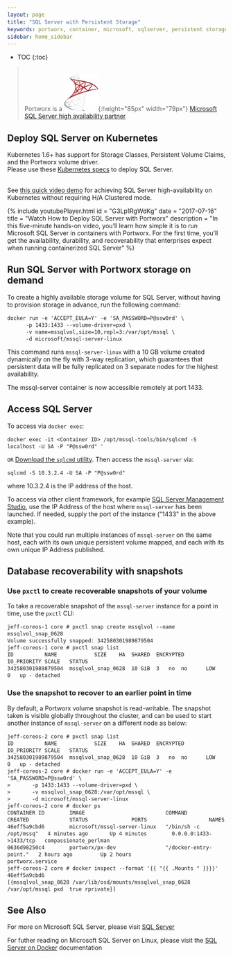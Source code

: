 ```yaml
---
layout: page
title: "SQL Server with Persistent Storage"
keywords: portworx, container, microsoft, sqlserver, persistent storage, docker, kubernetes
sidebar: home_sidebar
---
```


* TOC
{:toc}

><br/>Portworx is a ![Microsoft Logo](/images/mssqllogo.png){:height="85px" width="79px"} [Microsoft SQL Server high availability partner](https://docs.microsoft.com/en-us/sql/sql-server/partner-hadr-sql-server)

## Deploy SQL Server on Kubernetes
Kubernetes 1.6+ has support for Storage Classes, Persistent Volume Claims, and the Portworx volume driver.
<br>Please use these [Kubernetes specs](https://github.com/portworx/px-docs/tree/gh-pages/k8s-samples/mssql) to deploy SQL Server.

<br>See [this quick video demo](/video/sql-server-on-k8s.html) for achieving SQL Server high-availability on Kubernetes without requiring H/A Clustered mode.

{%
    include youtubePlayer.html
    id = "G3Lp1RgWdKg"
    date = "2017-07-16"
    title = "Watch How to Deploy SQL Server with Portworx"
    description = "In this five-minute hands-on video, you’ll learn how simple it is to run Microsoft SQL Server
        in containers with Portworx. For the first time, you’ll get the availability, durability,
        and recoverability that enterprises expect when running containerized SQL Server"
%}


## Run SQL Server with Portworx storage on demand

To create a highly available storage volume for SQL Server, without having to provision storage in advance,
run the following command:

```
docker run -e 'ACCEPT_EULA=Y' -e 'SA_PASSWORD=P@ssw0rd' \
      -p 1433:1433 --volume-driver=pxd \
      -v name=mssqlvol,size=10,repl=3:/var/opt/mssql \
      -d microsoft/mssql-server-linux
```

This command runs `mssql-server-linux` with a 10 GB volume created dynamically on the fly with 3-way replication, 
which guarantees that persistent data will be fully replicated on 3 separate nodes for the highest availability. 

The mssql-server container is now accessible remotely at port 1433.

## Access SQL Server

To access via `docker exec`:

```
docker exec -it <Container ID> /opt/mssql-tools/bin/sqlcmd -S localhost -U SA -P "P@ssw0rd" '
```

`OR` [Download the `sqlcmd` utility](https://docs.microsoft.com/en-us/sql/linux/sql-server-linux-setup-tools).
Then access the `mssql-server` via:

```
sqlcmd -S 10.3.2.4 -U SA -P "P@ssw0rd"
```
where 10.3.2.4 is the IP address of the host.

To access via other client framework, for example [SQL Server Management Studio](https://docs.microsoft.com/en-us/sql/ssms/download-sql-server-management-studio-ssms), use the IP Address of the host
where `mssql-server` has been launched.  If needed, supply the port of the instance ("1433" in the above example).

Note that you could run multiple instances of `mssql-server` on the same host, each with its own unique persistent volume mapped,
and each with its own unique IP Address published.


## Database recoverability with snapshots
### Use `pxctl` to create recoverable snapshots of your volume

To take a recoverable snapshot of the `mssql-server` instance for a point in time, 
use the `pxctl` CLI:

```
jeff-coreos-1 core # pxctl snap create mssqlvol --name mssqlvol_snap_0628
Volume successfully snapped: 342580301989879504
jeff-coreos-1 core # pxctl snap list
ID			NAME			SIZE	HA	SHARED	ENCRYPTED	IO_PRIORITY	SCALE	STATUS
342580301989879504	mssqlvol_snap_0628	10 GiB	3	no	no		LOW		0	up - detached
```

### Use the snapshot to recover to an earlier point in time

By default, a Portworx volume snapshot is read-writable.   The snapshot taken is visible globally throughout the cluster, 
and can be used to start another instance of `mssql-server` on a different node as below:

```
jeff-coreos-2 core # pxctl snap list
ID			NAME			SIZE	HA	SHARED	ENCRYPTED	IO_PRIORITY	SCALE	STATUS
342580301989879504	mssqlvol_snap_0628	10 GiB	3	no	no		LOW		0	up - detached
jeff-coreos-2 core # docker run -e 'ACCEPT_EULA=Y' -e 'SA_PASSWORD=P@ssw0rd' \
>       -p 1433:1433 --volume-driver=pxd \
>       -v mssqlvol_snap_0628:/var/opt/mssql \
>       -d microsoft/mssql-server-linux
jeff-coreos-2 core # docker ps
CONTAINER ID        IMAGE                          COMMAND                  CREATED             STATUS              PORTS                    NAMES
46eff5a9cbd6        microsoft/mssql-server-linux   "/bin/sh -c /opt/mssq"   4 minutes ago       Up 4 minutes        0.0.0.0:1433->1433/tcp   compassionate_perlman
0636d98250c4        portworx/px-dev                "/docker-entry-point."   2 hours ago         Up 2 hours                                   portworx.service
jeff-coreos-2 core # docker inspect --format '{{ "{{ .Mounts " }}}}' 46eff5a9cbd6
[{mssqlvol_snap_0628 /var/lib/osd/mounts/mssqlvol_snap_0628 /var/opt/mssql pxd  true rprivate}]
```



## See Also
For more on Microsoft SQL Server, please visit [SQL Server](https://www.microsoft.com/en-us/sql-server/sql-server-2016)

For futher reading on Microsoft SQL Server on Linux, 
please visit the [SQL Server on Docker](https://docs.microsoft.com/en-us/sql/linux/sql-server-linux-setup-docker#a-idpersista-persist-your-data) documentation
